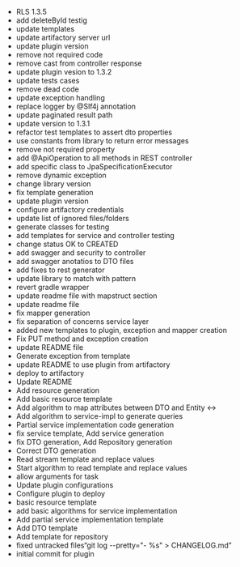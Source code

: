 - RLS 1.3.5
- add deleteById testig
- update templates
- update artifactory server url
- update plugin version
- remove not required code
- remove cast from controller response
- update plugin vesion to 1.3.2
- update tests cases
- remove dead code
- update exception handling
- replace logger by @Slf4j annotation
- update paginated result path
- update version to 1.3.1
- refactor test templates to assert dto properties
- use constants from library to return error messages
- remove not required property
- add @ApiOperation to all methods in REST controller
- add specific class to JpaSpecificationExecutor
- remove dynamic exception
- change library version
- fix template generation
- update plugin version
- configure artifactory credentials
- update list of ignored files/folders
- generate classes for testing
- add templates for service and controller testing
- change status OK to CREATED
- add swagger and security to controller
- add swagger anotatios to DTO files
- add fixes to rest generator
- update library to match with pattern
- revert gradle wrapper
- update readme file with mapstruct section
- update readme file
- fix mapper generation
- fix separation of concerns service layer
- added new templates to plugin, exception and mapper creation
- Fix PUT method and exception creation
- update README file
- Generate exception from template
- update README to use plugin from artifactory
- deploy to artifactory
- Update README
- Add resource generation
- Add basic resource template
- Add algorithm to map attributes between DTO and Entity <->
- Add algorithm to service-impl to generate queries
- Partial service implementation code generation
- fix service template, Add service generation
- fix DTO generation, Add Repository generation
- Correct DTO generation
- Read stream template and replace values
- Start algorithm to read template and replace values
- allow arguments for task
- Update plugin configurations
- Configure plugin to deploy
- basic resource template
- add basic algorithms for service implementation
- Add partial service implementation template
- Add DTO template
- Add template for repository
- fixed untracked files“git log --pretty="- %s" > CHANGELOG.md”
- initial commit  for plugin
